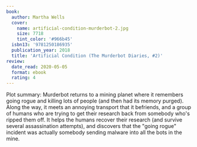 ```yaml
---
book:
  author: Martha Wells
  cover:
    name: artificial-condition-murderbot-2.jpg
    size: 7718
    tint_color: '#966b45'
  isbn13: '9781250186935'
  publication_year: 2018
  title: 'Artificial Condition (The Murderbot Diaries, #2)'
review:
  date_read: 2020-05-05
  format: ebook
  rating: 4
---
```


Plot summary: Murderbot returns to a mining planet where it remembers going rogue and killing lots of people (and then had its memory purged).
Along the way, it meets an annoying transport that it befriends, and a group of humans who are trying to get their research back from somebody who's ripped them off.
It helps the humans recover their research (and survive several assassination attempts), and discovers that the "going rogue" incident was actually somebody sending malware into all the bots in the mine.